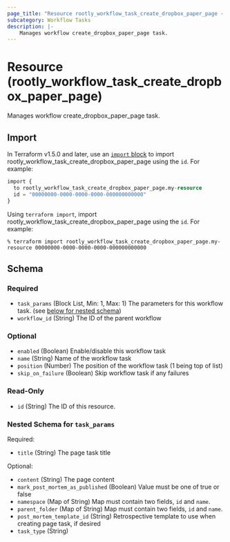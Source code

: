 ```yaml
---
page_title: "Resource rootly_workflow_task_create_dropbox_paper_page - terraform-provider-rootly"
subcategory: Workflow Tasks
description: |-
    Manages workflow create_dropbox_paper_page task.
---
```


# Resource (rootly_workflow_task_create_dropbox_paper_page)

Manages workflow create_dropbox_paper_page task.



## Import

In Terraform v1.5.0 and later, use an [`import` block](https://developer.hashicorp.com/terraform/language/import) to import rootly_workflow_task_create_dropbox_paper_page using the `id`. For example:

```terraform
import {
  to rootly_workflow_task_create_dropbox_paper_page.my-resource
  id = "00000000-0000-0000-0000-000000000000"
}
```

Using `terraform import`, import rootly_workflow_task_create_dropbox_paper_page using the `id`. For example:

```console
% terraform import rootly_workflow_task_create_dropbox_paper_page.my-resource 00000000-0000-0000-0000-000000000000
```

<!-- schema generated by tfplugindocs -->
## Schema

### Required

- `task_params` (Block List, Min: 1, Max: 1) The parameters for this workflow task. (see [below for nested schema](#nestedblock--task_params))
- `workflow_id` (String) The ID of the parent workflow

### Optional

- `enabled` (Boolean) Enable/disable this workflow task
- `name` (String) Name of the workflow task
- `position` (Number) The position of the workflow task (1 being top of list)
- `skip_on_failure` (Boolean) Skip workflow task if any failures

### Read-Only

- `id` (String) The ID of this resource.

<a id="nestedblock--task_params"></a>
### Nested Schema for `task_params`

Required:

- `title` (String) The page task title

Optional:

- `content` (String) The page content
- `mark_post_mortem_as_published` (Boolean) Value must be one of true or false
- `namespace` (Map of String) Map must contain two fields, `id` and `name`.
- `parent_folder` (Map of String) Map must contain two fields, `id` and `name`.
- `post_mortem_template_id` (String) Retrospective template to use when creating page task, if desired
- `task_type` (String)
